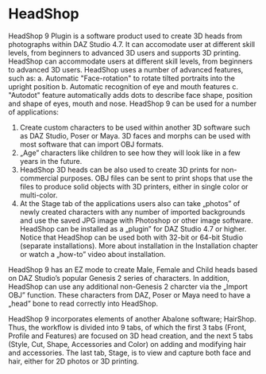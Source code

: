 # HeadShop
HeadShop 9 Plugin is a software product used to create 3D heads from photographs within DAZ Studio 4.7. 
It can accomodate user at different skill levels, from beginners to advanced 3D users and supports 3D printing.
HeadShop can accommodate users at different skill levels, from beginners to advanced 3D users. 
HeadShop uses a number of advanced features, such as: a.	Automatic "Face-rotation" to rotate tilted portraits into the upright position b.	Automatic recognition of eye and mouth features c.	"Autodot" feature automatically adds dots to describe face shape, position and shape of eyes, mouth and nose.
HeadShop 9 can be used for a number of applications: 
1.	Create custom characters to be used within another 3D software such as DAZ Studio, Poser or Maya. 3D faces and morphs can be used with most software that can import OBJ formats. 
2.	„Age” characters like children to see how they will look like in a few years in the future. 
3.	HeadShop 3D heads can be also used to create 3D prints for non-commercial purposes. OBJ files can be sent to print shops that use the files to produce solid objects with 3D printers, either in single color or multi-color. 
4.	At the Stage tab of the applications users also can take „photos” of newly created characters with any number of imported backgrounds and use the saved JPG image with Photoshop or other image software.
HeadShop can be installed as a „plugin” for DAZ Studio 4.7 or higher. Notice that HeadShop can be used both with 32-bit or 64-bit Studio (separate installations). More about installation in the Installation chapter or watch a „how-to” video about installation.

HeadShop 9 has an EZ mode to create Male, Female and Child heads based on DAZ Studio’s popular Genesis 2 series of characters. In addition, HeadShop can use any additional non-Genesis 2 charcter via the „Import OBJ” function. 
These characters from DAZ, Poser or Maya need to have a „head” bone to read correctly into HeadShop.

HeadShop 9 incorporates elements of another Abalone software; HairShop. Thus, the workflow is divided into 9 tabs, of which the first 3 tabs (Front, Profile and Features) are focused on 3D head creation, and the next 5 tabs (Style, Cut, Shape, Accessories and Color) on adding and modifying hair and accessories. The last tab, Stage, is to view and capture both face and hair, either for 2D photos or 3D printing.
